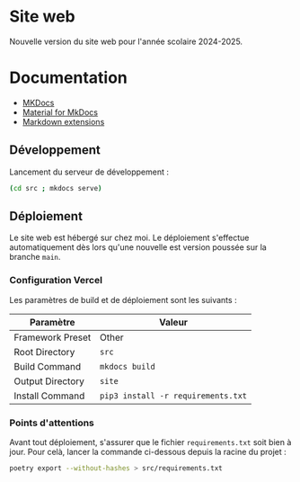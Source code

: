 # Site web

Nouvelle version du site web pour l'année scolaire 2024-2025.

# Documentation

- [MKDocs](https://www.mkdocs.org/)
- [Material for MkDocs](https://squidfunk.github.io/mkdocs-material/)
- [Markdown extensions](https://facelessuser.github.io/pymdown-extensions/)

## Développement
Lancement du serveur de développement :

```bash
(cd src ; mkdocs serve)
```

## Déploiement

Le site web est hébergé sur chez moi.
Le déploiement s'effectue automatiquement dès lors qu'une nouvelle est version poussée sur la branche `main`.

### Configuration Vercel

Les paramètres de build et de déploiement sont les suivants :

| Paramètre        | Valeur                             |
|------------------|------------------------------------|
| Framework Preset | Other                              |
| Root Directory   | `src`                              |
| Build Command    | `mkdocs build`                     |
| Output Directory | `site`                             |
| Install Command  | `pip3 install -r requirements.txt` |

### Points d'attentions

Avant tout déploiement, s'assurer que le fichier `requirements.txt` soit bien à jour.
Pour celà, lancer la commande ci-dessous depuis la racine du projet :

```bash
poetry export --without-hashes > src/requirements.txt
```